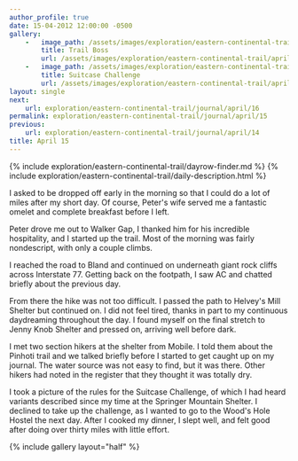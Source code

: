 ```yaml
---
author_profile: true
date: 15-04-2012 12:00:00 -0500
gallery:
    -   image_path: /assets/images/exploration/eastern-continental-trail/april/small/15-1.jpg
        title: Trail Boss
        url: /assets/images/exploration/eastern-continental-trail/april/large/15-1.jpg
    -   image_path: /assets/images/exploration/eastern-continental-trail/april/small/15-2.jpg
        title: Suitcase Challenge
        url: /assets/images/exploration/eastern-continental-trail/april/large/15-2.jpg
layout: single
next:
    url: exploration/eastern-continental-trail/journal/april/16
permalink: exploration/eastern-continental-trail/journal/april/15
previous:
    url: exploration/eastern-continental-trail/journal/april/14
title: April 15
---
```

{% include exploration/eastern-continental-trail/dayrow-finder.md %}
{% include exploration/eastern-continental-trail/daily-description.html %}

I asked to be dropped off early in the morning so that I could do a lot of miles after my short day. Of course, Peter's wife served me a fantastic omelet and complete breakfast before I left.

Peter drove me out to Walker Gap, I thanked him for his incredible hospitality, and I started up the trail. Most of the morning was fairly nondescript, with only a couple climbs.

I reached the road to Bland and continued on underneath giant rock cliffs across Interstate 77. Getting back on the footpath, I saw AC and chatted briefly about the previous day.

From there the hike was not too difficult. I passed the path to Helvey's Mill Shelter but continued on. I did not feel tired, thanks in part to my continuous daydreaming throughout the day. I found myself on the final stretch to Jenny Knob Shelter and pressed on, arriving well before dark.

I met two section hikers at the shelter from Mobile. I told them about the Pinhoti trail and we talked briefly before I started to get caught up on my journal. The water source was not easy to find, but it was there. Other hikers had noted in the register that they thought it was totally dry.

I took a picture of the rules for the Suitcase Challenge, of which I had heard variants described since my time at the Springer Mountain Shelter. I declined to take up the challenge, as I wanted to go to the Wood's Hole Hostel the next day. After I cooked my dinner, I slept well, and felt good after doing over thirty miles with little effort.

{% include gallery layout="half" %}